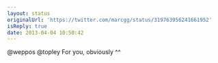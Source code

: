 ```yaml
---
layout: status
originalUrl: 'https://twitter.com/marcgg/status/319763956241661952'
isReply: true
date: 2013-04-04 10:50:42
---
```


@weppos @topley For you, obviously ^^
